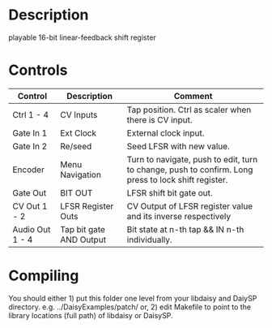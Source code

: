 # Description
playable 16-bit linear-feedback shift register
# Controls
| Control | Description | Comment |
| --- | --- | --- |
| Ctrl 1 - 4 | CV Inputs | Tap position. Ctrl as scaler when there is CV input. |
| Gate In 1 | Ext Clock | External clock input. |
| Gate In 2 | Re/seed | Seed LFSR with new value. |  
| Encoder | Menu Navigation | Turn to navigate, push to edit, turn to change, push to confirm. Long press to lock shift register.|
| Gate Out | BIT OUT | LFSR shift bit gate out. |
| CV Out 1 - 2 | LFSR Register Outs | CV Output of LFSR register value and its inverse respectively |
| Audio Out 1 - 4 | Tap bit gate AND Output | Bit state at n-th tap && IN n-th individually. |

# Compiling
You should either 1) put this folder one level from your libdaisy and DaiySP directory. e.g. ../DaisyExamples/patch/ or, 2) edit Makefile to point to the library locations (full path) of libdaisy or DaisySP.
